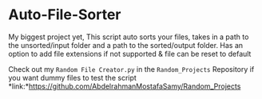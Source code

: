 # Auto-File-Sorter
My biggest project yet, This script auto sorts your files, takes in a path to the unsorted/input folder and a path to the sorted/output folder. Has an option to add file extensions if not supported & file can be reset to default

Check out my ```Random File Creator.py``` in the ```Random_Projects``` Repository if you want dummy files to test the script
*link:*https://github.com/AbdelrahmanMostafaSamy/Random_Projects
